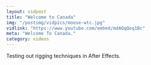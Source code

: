 ```yaml
---
layout: vidpost
title: "Welcome to Canada"
img: "/postimg/vidpics/moose-wtc.jpg"
vidlink: "https://www.youtube.com/embed/mdAQqQoq1Bc"
meta: "Welcome To Canada."
category: videos
---
```


<div class="WideTextBox">
<p>Testing out rigging techniques in After Effects.</p>
</div>